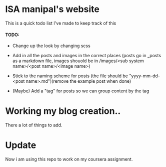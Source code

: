 # ISA manipal's website

This is a quick todo list I've made to keep track of this

#### TODO:
 - Change up the look by changing scss
 - Add in all the posts and images in the correct places (posts go in \_posts as a markdown file, images shouold be in /images/\<sub system name\>/\<post name\>/\<image name\>)
 - Stick to the naming scheme for posts (the file should be "yyyy-mm-dd-\<post name\>.md")(remove the example post when done)

 
 - (Maybe) Add a "tag" for posts so we can group content by the tag
 
# Working my blog creation..

There a lot of things to add.

# Update

Now i am using this repo to work on my coursera assignment. 
